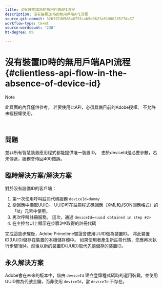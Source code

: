 ```yaml
---
title: 沒有裝置ID時的無用戶端API流程
description: 沒有裝置ID時的無用戶端API流程
source-git-commit: 326f97d058646795cab5d062fa5b980235f7da37
workflow-type: tm+mt
source-wordcount: '238'
ht-degree: 0%

---
```



# 沒有裝置ID時的無用戶端API流程 {#clientless-api-flow-in-the-absence-of-device-id}

>[!NOTE]
>
>此頁面的內容僅供參考。 若要使用此API，必須具備目前的Adobe授權。 不允許未經授權使用。

</br>


## 問題

並非所有智慧裝置應用程式都能提供唯一裝置ID。  由於deviceId是必要參數，若未傳遞，服務會傳回400錯誤。


## 臨時解決方案/解決方案

對於沒有設備ID的客戶端：

1. 第一次使用呼叫註冊代碼服務 `deviceId=dummy`
1. 從回應中擷取UUID。 UUID可在註冊程式碼回應（XML和JSON回應格式）的「id」元素中使用。
1. 再次呼叫註冊服務。 這次，通過 `deviceId=<uuid obtained in step #2>`
1. 在主控台UI上顯示在步驟3中取得的註冊代碼


完成這些步驟後，Adobe Primetime驗證會使用UUID做為裝置ID。 將此裝置ID(UUID)儲存在裝置的本機儲存體中。 如果使用者產生新註冊代碼，您應再次執行步驟1到4，然後以新的裝置ID(UUID)取代先前儲存的裝置ID。



## 永久解決方案

Adobe會在未來的版本中，借由 `deviceId` 建立登錄程式碼時的選用裝載，並使用UUID做為代號金鑰，而非使用 `deviceId`，當 `deviceId` 不存在。

<!--
## Related Information

- [Clientless API Reference](/help/authentication/rest-api-reference.md)
-->